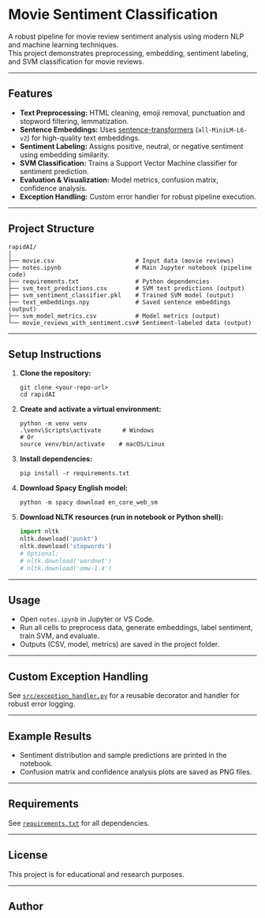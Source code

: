 # Movie Sentiment Classification

A robust pipeline for movie review sentiment analysis using modern NLP and machine learning techniques.  
This project demonstrates preprocessing, embedding, sentiment labeling, and SVM classification for movie reviews.

---

## Features

- **Text Preprocessing:** HTML cleaning, emoji removal, punctuation and stopword filtering, lemmatization.
- **Sentence Embeddings:** Uses [sentence-transformers](https://www.sbert.net/) (`all-MiniLM-L6-v2`) for high-quality text embeddings.
- **Sentiment Labeling:** Assigns positive, neutral, or negative sentiment using embedding similarity.
- **SVM Classification:** Trains a Support Vector Machine classifier for sentiment prediction.
- **Evaluation & Visualization:** Model metrics, confusion matrix, confidence analysis.
- **Exception Handling:** Custom error handler for robust pipeline execution.

---

## Project Structure

```
rapidAI/
│
├── movie.csv                       # Input data (movie reviews)
├── notes.ipynb                     # Main Jupyter notebook (pipeline code)
├── requirements.txt                # Python dependencies
├── svm_test_predictions.csv        # SVM test predictions (output)
├── svm_sentiment_classifier.pkl    # Trained SVM model (output)
├── text_embeddings.npy             # Saved sentence embeddings (output)
├── svm_model_metrics.csv           # Model metrics (output)
└── movie_reviews_with_sentiment.csv# Sentiment-labeled data (output)
```

---

## Setup Instructions

1. **Clone the repository:**
   ```
   git clone <your-repo-url>
   cd rapidAI
   ```

2. **Create and activate a virtual environment:**
   ```
   python -m venv venv
   .\venv\Scripts\activate      # Windows
   # Or
   source venv/bin/activate    # macOS/Linux
   ```

3. **Install dependencies:**
   ```
   pip install -r requirements.txt
   ```

4. **Download Spacy English model:**
   ```
   python -m spacy download en_core_web_sm
   ```

5. **Download NLTK resources (run in notebook or Python shell):**
   ```python
   import nltk
   nltk.download('punkt')
   nltk.download('stopwords')
   # Optional:
   # nltk.download('wordnet')
   # nltk.download('omw-1.4')
   ```

---

## Usage

- Open `notes.ipynb` in Jupyter or VS Code.
- Run all cells to preprocess data, generate embeddings, label sentiment, train SVM, and evaluate.
- Outputs (CSV, model, metrics) are saved in the project folder.

---

## Custom Exception Handling

See [`src/exception_handler.py`](src/exception_handler.py) for a reusable decorator and handler for robust error logging.

---

## Example Results

- Sentiment distribution and sample predictions are printed in the notebook.
- Confusion matrix and confidence analysis plots are saved as PNG files.

---

## Requirements

See [`requirements.txt`](requirements.txt) for all dependencies.

---

## License

This project is for educational and research purposes.

---

## Author